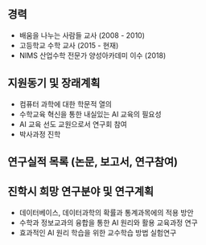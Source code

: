 ## 경력
* 배움을 나누는 사람들 교사 (2008 - 2010)
* 고등학교 수학 교사 (2015 - 현재)
*  NIMS  산업수학 전문가 양성아카데미 이수 (2018)

## 지원동기 및 장래계획
* 컴퓨터 과학에 대한 학문적 열의 
* 수학교육 혁신을 통한 내실있는  AI 교육의 필요성
* AI 교육 선도 교원으로서 연구회 참여
* 박사과정 진학

## 연구실적 목록 (논문, 보고서, 연구참여)

## 진학시 희망 연구분야 및 연구계획
* 데이터베이스, 데이터과학의 확률과 통계과목에의 적용 방안
* 수학과 정보교과의 융합을 통한  AI 원리와 활용 교육과정 연구
* 효과적인  AI 원리 학습을 위한 교수학습 방법 실험연구